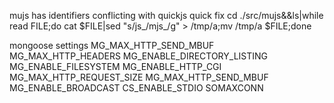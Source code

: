 mujs has identifiers conflicting with quickjs
quick fix
	cd ./src/mujs&&ls|while read FILE;do cat $FILE|sed "s/js_/mjs_/g" > /tmp/a;mv /tmp/a $FILE;done

mongoose settings
MG_MAX_HTTP_SEND_MBUF
MG_MAX_HTTP_HEADERS
MG_ENABLE_DIRECTORY_LISTING
MG_ENABLE_FILESYSTEM
MG_ENABLE_HTTP_CGI
MG_MAX_HTTP_REQUEST_SIZE
MG_MAX_HTTP_SEND_MBUF
MG_ENABLE_BROADCAST
CS_ENABLE_STDIO
SOMAXCONN
